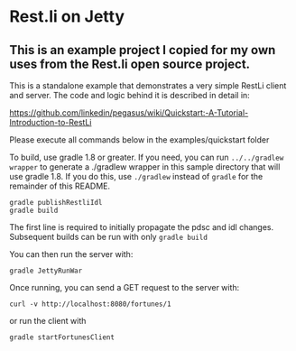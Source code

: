Rest.li on Jetty
==============================

## This is an example project I copied for my own uses from the Rest.li open source project. 

This is a standalone example that demonstrates a very simple RestLi
client and server. The code and logic behind it is described in detail
in:

https://github.com/linkedin/pegasus/wiki/Quickstart:-A-Tutorial-Introduction-to-RestLi

Please execute all commands below in the examples/quickstart folder

To build, use gradle 1.8 or greater.  If you need, you can run `../../gradlew wrapper` to generate a ./gradlew wrapper in this sample directory that will use gradle 1.8.  If you do
this, use `./gradlew` instead of `gradle` for the remainder of this README.

```
gradle publishRestliIdl
gradle build
```

The first line is required to initially propagate the pdsc and idl changes.  Subsequent builds can be run with only `gradle build`

You can then run the server with:

`gradle JettyRunWar`

Once running, you can send a GET request to the server with:

`curl -v http://localhost:8080/fortunes/1`

or run the client with

`gradle startFortunesClient`
